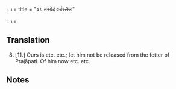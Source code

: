 +++
title = "०८ तस्येदं वर्चस्तेजः"

+++
## Translation
8. ⌊11.⌋ Ours is etc. etc.; let him not be released from the fetter of  
Prajāpati. Of him now etc. etc.

## Notes

